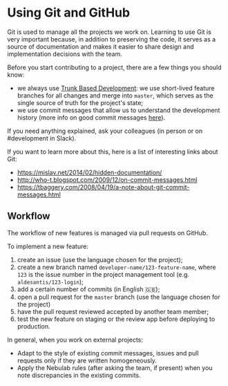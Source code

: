 # Using Git and GitHub

Git is used to manage all the projects we work on. Learning to use Git is very important because, in
addition to preserving the code, it serves as a source of documentation and makes it easier to share
design and implementation decisions with the team.

Before you start contributing to a project, there are a few things you should know:

- we always use [Trunk Based Development](https://guides.github.com/introduction/flow/):
  we use short-lived feature branches for all changes and merge into `master`,
  which serves as the single source of truth for the project's state;
- we use commit messages that allow us to understand the development history (more info on good
  commit messages [here](https://chris.beams.io/posts/git-commit/)).

If you need anything explained, ask your colleagues (in person or on #development in Slack).

If you want to learn more about this, here is a list of interesting links about Git:

- https://mislav.net/2014/02/hidden-documentation/
- http://who-t.blogspot.com/2009/12/on-commit-messages.html
- https://tbaggery.com/2008/04/19/a-note-about-git-commit-messages.html

## Workflow

The workflow of new features is managed via pull requests on GitHub.

To implement a new feature:

1. create an issue (use the language chosen for the project);
2. create a new branch named `developer-name/123-feature-name`, where `123` is the issue number in
   the project management tool (e.g. `aldesantis/123-login`);
3. add a certain number of commits (in English :gb:);
4. open a pull request for the `master` branch (use the language chosen for the project)
5. have the pull request reviewed accepted by another team member;
6. test the new feature on staging or the review app before deploying to production.

In general, when you work on external projects:

- Adapt to the style of existing commit messages, issues and pull requests only if they are
  written homogeneously.
- Apply the Nebulab rules (after asking the team, if present) when you note discrepancies in the
  existing commits.
